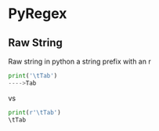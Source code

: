 # PyRegex

## Raw String
Raw string in python a string prefix with an r
```py
print('\tTab')
---->Tab
```
vs
```py
print(r'\tTab')
\tTab
```
